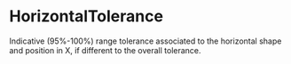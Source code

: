 HorizontalTolerance
===================

Indicative (95%-100%) range tolerance associated to the horizontal shape and position in X, if different to the overall tolerance.
